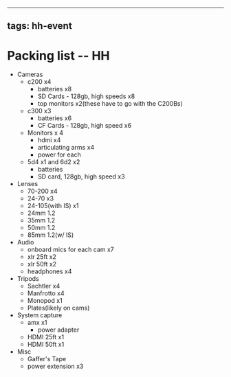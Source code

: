 ___
tags: hh-event
---

# Packing list -- HH

* Cameras
    * c200 x4
        * batteries x8 
        * SD Cards - 128gb, high speeds x8
        * top monitors x2(these have to go with the C200Bs)
    * c300 x3
        * batteries x6
        * CF Cards - 128gb, high speed x6
    * Monitors x 4
        * hdmi x4
        * articulating arms x4
        * power for each
    * 5d4 x1 and 6d2 x2
        * batteries
        * SD card, 128gb, high speed x3
* Lenses 
    * 70-200 x4
    * 24-70 x3
    * 24-105(with IS) x1
    * 24mm 1.2
    * 35mm 1.2
    * 50mm 1.2 
    * 85mm 1.2(w/ IS)
*  Audio
    * onboard mics for each cam x7
    * xlr 25ft x2
    * xlr 50ft x2
    * headphones x4
* Tripods
    * Sachtler x4
    * Manfrotto x4
    * Monopod x1
    * Plates(likely on cams)
* System capture 
    * amx x1
        * power adapter
    * HDMI 25ft x1
    * HDMI 50ft x1
* Misc
    * Gaffer's Tape 
    * power extension x3